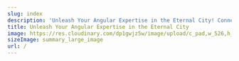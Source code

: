 ```yaml
---
slug: index
description: 'Unleash Your Angular Expertise in the Eternal City! Connect with industry experts and network with fellow enthusiasts. June 19,29 - 2025 / Rome, Italy'
title: Unleash Your Angular Expertise in the Eternal City
image: https://res.cloudinary.com/dp1gwjz5w/image/upload/c_pad,w_526,h_350/v1740606705/2025/social-conference_yvdadl.jpg
sizeImage: summary_large_image
url: /
---
```

